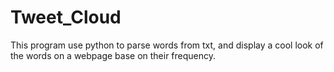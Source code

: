 # Tweet_Cloud

This program use python to parse words from txt, and display a cool look of the words on a webpage
base on their frequency.
